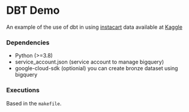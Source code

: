 
# DBT Demo

An example of the use of dbt in using [instacart](https://www.instacart.com/) data available at [Kaggle](https://www.kaggle.com/c/instacart-market-basket-analysis)


### Dependencies
* Python (>=3.8)
* service_account.json (service account to manage bigquery)
* google-cloud-sdk (optionial) you can create bronze dataset using bigquery

### Executions
Based in the `makefile`.


